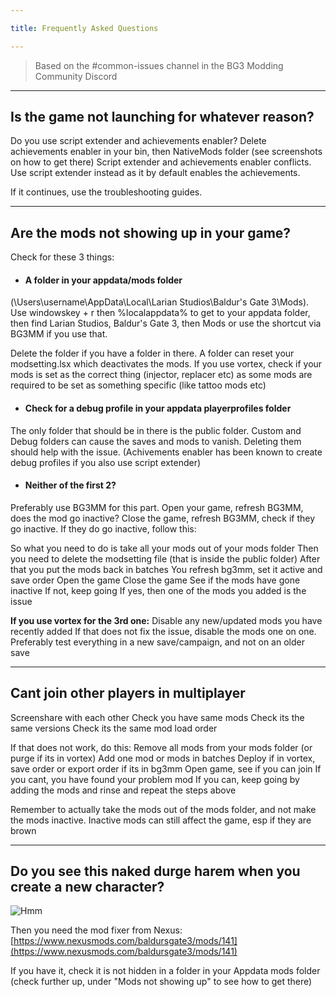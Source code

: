 ```yaml
---

title: Frequently Asked Questions

---
```


> Based on the #common-issues channel in the BG3 Modding Community Discord

---

## Is the game not launching for whatever reason? 

Do you use script extender and achievements enabler? Delete achievements enabler in your bin, then NativeMods folder (see screenshots on how to get there) 
Script extender and achievements enabler conflicts. Use script extender instead as it by default enables the achievements.

If it continues, use the troubleshooting guides.

---

## Are the mods not showing up in your game?

Check for these 3 things:

- #### A folder in your appdata/mods folder

 (\Users\username\AppData\Local\Larian Studios\Baldur's Gate 3\Mods). 
Use windowskey + r then %localappdata% to get to your appdata folder, then find Larian Studios, Baldur's Gate 3, then Mods or use the shortcut via BG3MM if you use that. 

Delete the folder if you have a folder in there. A folder can reset your modsetting.lsx which deactivates the mods. If you use vortex, check if your mods is set as the correct thing (injector, replacer etc) as some mods are required to be set as something specific (like tattoo mods etc)

- #### Check for a debug profile in your appdata playerprofiles folder

The only folder that should be in there is the public folder. Custom and Debug folders can cause the saves and mods to vanish. Deleting them should help with the issue. (Achivements enabler has been known to create debug profiles if you also use script extender)

- #### Neither of the first 2?
  
Preferably use BG3MM for this part. Open your game, refresh BG3MM, does the mod go inactive? Close the game, refresh BG3MM, check if they go inactive. 
If they do go inactive, follow this: 

So what you need to do is take all your mods out of your mods folder 
Then you need to delete the modsetting file (that is inside the public folder)
After that you put the mods back in batches
You refresh bg3mm, set it active and save order
Open the game
Close the game 
See if the mods have gone inactive
If not, keep going 
If yes, then one of the mods you added is the issue

**If you use vortex for the 3rd one:**
Disable any new/updated mods you have recently added
If that does not fix the issue, disable the mods one on one. 
Preferably test everything in a new save/campaign, and not on an older save

---

## Cant join other players in multiplayer

Screenshare with each other
Check you have same mods 
Check its the same versions 
Check its the same mod load order

If that does not work, do this: 
Remove all mods from your mods folder (or purge if its in vortex) 
Add one mod or mods in batches 
Deploy if in vortex, save order or export order if its in bg3mm 
Open game, see if you can join
If you cant, you have found your problem mod 
If you can, keep going by adding the mods and rinse and repeat the steps above

Remember to actually take the mods out of the mods folder, and not make the mods inactive. Inactive mods can still affect the game, esp if they are brown

---

## Do you see this naked durge harem when you create a new character? 

![Hmm](/assets/faq/SPOILER_hm.png)

Then you need the mod fixer from Nexus: [https://www.nexusmods.com/baldursgate3/mods/141](https://www.nexusmods.com/baldursgate3/mods/141)

If you have it, check it is not hidden in a folder in your Appdata mods folder (check further up, under "Mods not showing up" to see how to get there) 